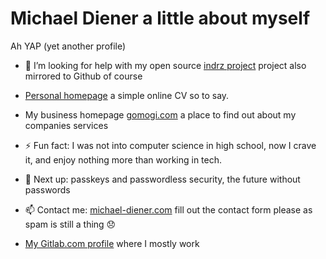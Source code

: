 # Michael Diener a little about myself
Ah YAP (yet another profile)


- 🤔 I’m looking for help with my open source [indrz project](https://gitlab.com/indrz) project also mirrored to Github of course
- [Personal homepage](https://michael-diener.com) a simple online CV so to say.
- My business homepage [gomogi.com](https://gomogi.com) a place to find out about my companies services
- ⚡ Fun fact: I was not into computer science in high school, now I crave it, and enjoy nothing more than working in tech.
- 🌱 Next up: passkeys and passwordless security, the future without passwords
- 📫 Contact me: [michael-diener.com](https://michael-diener.com) fill out the contact form please as spam is still a thing 😞

- [My Gitlab.com profile](https://gitlab.com/mdiener21) where I mostly work

<!--
**mdiener21/mdiener21** is a ✨ _special_ ✨ repository because its `README.md` (this file) appears on your GitHub profile.

Here are some ideas to get you started:

- 🔭 I’m currently working on ...
- 🌱 I’m currently learning ...
- 👯 I’m looking to collaborate on ...
- 🤔 I’m looking for help with ...
- 💬 Ask me about ...
- 📫 How to reach me: ...
- 😄 Pronouns: ...
- ⚡ Fun fact: ...
-->
